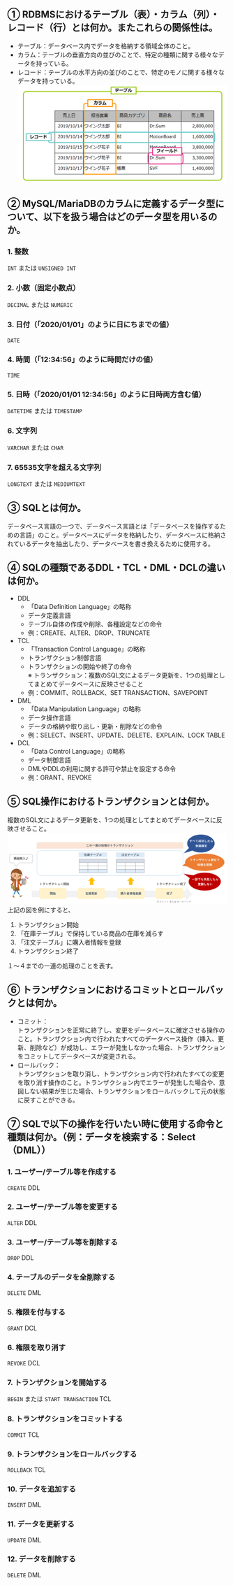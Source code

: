 ## ① RDBMSにおけるテーブル（表）・カラム（列）・レコード（行）とは何か。またこれらの関係性は。

* テーブル：データベース内でデータを格納する領域全体のこと。
* カラム：テーブルの垂直方向の並びのことで、特定の種類に関する様々なデータを持っている。
* レコード：テーブルの水平方向の並びのことで、特定のモノに関する様々なデータを持っている。  
![Alt text](../img/06-2_1.png)

## ② MySQL/MariaDBのカラムに定義するデータ型について、以下を扱う場合はどのデータ型を用いるのか。

### 1. 整数

`INT` または `UNSIGNED INT`

### 2. 小数（固定小数点）

`DECIMAL` または `NUMERIC`

### 3. 日付（「2020/01/01」のように日にちまでの値）

`DATE`

### 4. 時間（「12:34:56」のように時間だけの値）

`TIME`

### 5. 日時（「2020/01/01 12:34:56」のように日時両方含む値）

`DATETIME` または `TIMESTAMP`

### 6. 文字列

`VARCHAR` または `CHAR`

### 7. 65535文字を超える文字列

`LONGTEXT` または `MEDIUMTEXT`

## ③ SQLとは何か。

データベース言語の一つで、データベース言語とは「データベースを操作するための言語」のこと。データベースにデータを格納したり、データベースに格納されているデータを抽出したり、データベースを書き換えるために使用する。

## ④ SQLの種類であるDDL・TCL・DML・DCLの違いは何か。

* DDL
  * 「Data Definition Language」の略称
  * データ定義言語
  * テーブル自体の作成や削除、各種設定などの命令
  * 例：CREATE、ALTER、DROP、TRUNCATE
* TCL
  * 「Transaction Control Language」の略称
  * トランザクション制御言語
  * トランザクションの開始や終了の命令  
  ※ トランザクション：複数のSQL文によるデータ更新を、1つの処理としてまとめてデータベースに反映させること
  * 例：COMMIT、ROLLBACK、SET TRANSACTION、SAVEPOINT
* DML
  * 「Data Manipulation Language」の略称
  * データ操作言語
  * データの格納や取り出し・更新・削除などの命令
  * 例：SELECT、INSERT、UPDATE、DELETE、EXPLAIN、LOCK TABLE
* DCL
  * 「Data Control Language」の略称
  * データ制御言語
  * DMLやDDLの利用に関する許可や禁止を設定する命令
  * 例：GRANT、REVOKE

## ⑤ SQL操作におけるトランザクションとは何か。

複数のSQL文によるデータ更新を、1つの処理としてまとめてデータベースに反映させること。
![Alt text](../img/06-2_2.png)  
上記の図を例にすると、  

1. トランザクション開始
2. 「在庫テーブル」で保持している商品の在庫を減らす
3. 「注文テーブル」に購入者情報を登録
4. トランザクション終了  

１～４までの一連の処理のことを表す。

## ⑥ トランザクションにおけるコミットとロールバックとは何か。

* コミット：  
  トランザクションを正常に終了し、変更をデータベースに確定させる操作のこと。トランザクション内で行われたすべてのデータベース操作（挿入、更新、削除など）が成功し、エラーが発生しなかった場合、トランザクションをコミットしてデータベースが変更される。
* ロールバック：  
  トランザクションを取り消し、トランザクション内で行われたすべての変更を取り消す操作のこと。トランザクション内でエラーが発生した場合や、意図しない結果が生じた場合、トランザクションをロールバックして元の状態に戻すことができる。

## ⑦ SQLで以下の操作を行いたい時に使用する命令と種類は何か。（例：データを検索する：Select（DML））

### 1. ユーザー/テーブル等を作成する

`CREATE` DDL

### 2. ユーザー/テーブル等を変更する

`ALTER` DDL

### 3. ユーザー/テーブル等を削除する

`DROP` DDL

### 4. テーブルのデータを全削除する

`DELETE` DML

### 5. 権限を付与する

`GRANT` DCL

### 6. 権限を取り消す

`REVOKE` DCL

### 7. トランザクションを開始する

`BEGIN` または `START TRANSACTION` TCL

### 8. トランザクションをコミットする

`COMMIT` TCL

### 9. トランザクションをロールバックする

`ROLLBACK` TCL

### 10. データを追加する

`INSERT` DML

### 11. データを更新する

`UPDATE` DML

### 12. データを削除する

`DELETE` DML